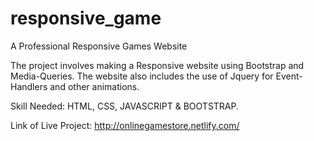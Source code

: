 # responsive_game
A Professional Responsive Games Website

The project involves making a Responsive website using Bootstrap and Media-Queries.
The website also includes the use of Jquery for Event-Handlers and other animations.

Skill Needed: HTML, CSS, JAVASCRIPT & BOOTSTRAP.

Link of Live Project: http://onlinegamestore.netlify.com/
